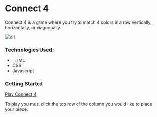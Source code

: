 # Connect 4
Connect 4 is a game where you try to match 4 colors in a row vertically, horizontally, or diagnonally.

![alt](https://i.imgur.com/DtgG2Vu.jpg)

### Technologies Used:
* HTML
* CSS
* Javascript

### Getting Started
[Play Connect 4](https://blaksnoopy.github.io/connect4/)

To play you must click the top row of the column you would like to place your piece.

